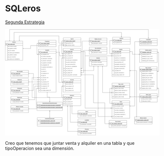 # SQLeros
[Segunda Estrategia](https://docs.google.com/document/d/1BMOj6FRZ_U0V7nN6IQMm9urdpKX5UOOV8SgKXuFxeNQ/edit?usp=sharing)

![DER](Entrega_2_MIGRACION/DER-GDD-CORRECCION.jpg)

Creo que tenemos que juntar venta y alquiler en una tabla y que tipoOperacion sea una dimensión.
